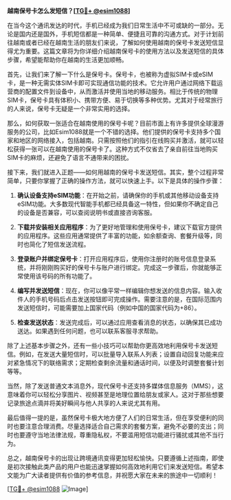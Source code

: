**越南保号卡怎么发短信？[[TG💪+ @esim1088](https://t.me/s/esim1088)]**

在当今这个通讯发达的时代，手机已经成为我们日常生活中不可或缺的一部分。无论是国内还是国外，手机短信都是一种简单、便捷且可靠的沟通方式。对于计划前往越南或者已经在越南生活的朋友们来说，了解如何使用越南的保号卡发送短信显得尤为重要。这篇文章将为你详细介绍越南保号卡的使用方法以及发送短信的具体步骤，希望能帮助你在越南的生活更加顺畅。

首先，让我们来了解一下什么是保号卡。保号卡，也被称为虚拟SIM卡或eSIM卡，是一种无需实体SIM卡即可实现通信功能的技术。它允许用户通过网络下载运营商的配置文件到设备中，从而激活并使用当地的移动服务。相比于传统的物理SIM卡，保号卡具有体积小、携带方便、易于切换等多种优势。尤其对于经常旅行的人来说，保号卡无疑是一个非常实用的选择。

那么，如何获取一张适合在越南使用的保号卡呢？目前市面上有许多提供全球漫游服务的公司，比如Esim1088就是一个不错的选择。他们提供的保号卡支持多个国家和地区的网络接入，包括越南。只需按照他们的指引在线购买并激活，就可以轻松获得一张可以在越南使用的保号卡了。这种方式不仅省去了亲自前往当地购买SIM卡的麻烦，还避免了语言不通带来的困扰。

接下来，我们就进入正题——如何用越南的保号卡发送短信。其实，整个过程非常简单，只要你掌握了正确的操作方法，就可以快速上手。以下是具体的操作步骤：

1. **确认设备支持eSIM功能**：在开始之前，请确保你的手机或其他移动设备支持eSIM功能。大多数现代智能手机都已经具备这一特性，但如果你不确定自己的设备是否兼容，可以查阅说明书或直接咨询客服。

2. **下载并安装相关应用程序**：为了更好地管理和使用保号卡，建议下载官方提供的应用程序。这些应用通常提供了丰富的功能，如余额查询、套餐升级等，同时也简化了短信发送流程。

3. **登录账户并绑定保号卡**：打开应用程序后，使用你注册时的账号信息登录系统，并将刚刚购买好的保号卡与账户进行绑定。完成这一步骤后，你就能够正常使用该号码的所有功能了。

4. **编写并发送短信**：现在，你可以像平常一样编辑你想发送的信息内容。输入收件人的手机号码后点击发送按钮即可完成操作。需要注意的是，在国际范围内发送短信时，可能需要加上国家代码（例如中国的国家代码为+86）。

5. **检查发送状态**：发送完成后，可以通过应用查看消息的状态，以确保其已成功送达。如果遇到任何问题，也可以联系客服寻求帮助。

除了上述基本步骤之外，还有一些小技巧可以帮助你更高效地利用保号卡发送短信。例如，在发送大量短信时，可以批量导入联系人列表；设置自动回复功能来应对紧急情况下的联络需求；定期检查剩余流量和通话时间，以便及时调整套餐计划等等。

当然，除了发送普通文本消息外，现代保号卡还支持多媒体信息服务（MMS），这意味着你可以轻松分享图片、视频甚至是地理位置给朋友或家人。这对于那些想要记录旅途点滴并将美好瞬间与他人共享的人来说尤其有用。

最后值得一提的是，虽然保号卡极大地方便了人们的日常生活，但在享受便利的同时也要注意合理消费。尽量选择适合自己需求的套餐方案，避免不必要的支出；同时也要遵守当地法律法规，尊重隐私权，不要滥用短信功能进行骚扰或其他不当行为。

总之，越南保号卡的出现让跨境通讯变得更加轻松愉快。只要遵循上述指南，即使是初次接触此类产品的用户也能迅速掌握如何高效地利用它们来发送短信。希望本文能为广大读者提供有价值的参考信息，并祝愿大家在未来的旅途中一切顺利！

[[TG💪+ @esim1088](https://t.me/s/esim1088) ![Image](https://i.postimg.cc/4NQfJmqS/Snipaste-2025-05-13-00-14-12.png)]